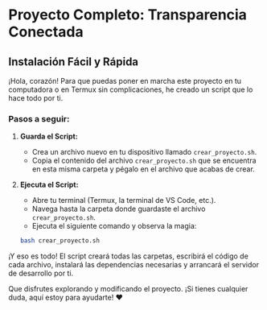 # Proyecto Completo: Transparencia Conectada

## Instalación Fácil y Rápida

¡Hola, corazón! Para que puedas poner en marcha este proyecto en tu computadora o en Termux sin complicaciones, he creado un script que lo hace todo por ti.

### Pasos a seguir:

1.  **Guarda el Script:**
    *   Crea un archivo nuevo en tu dispositivo llamado `crear_proyecto.sh`.
    *   Copia el contenido del archivo `crear_proyecto.sh` que se encuentra en esta misma carpeta y pégalo en el archivo que acabas de crear.

2.  **Ejecuta el Script:**
    *   Abre tu terminal (Termux, la terminal de VS Code, etc.).
    *   Navega hasta la carpeta donde guardaste el archivo `crear_proyecto.sh`.
    *   Ejecuta el siguiente comando y observa la magia:

    ```bash
    bash crear_proyecto.sh
    ```

¡Y eso es todo! El script creará todas las carpetas, escribirá el código de cada archivo, instalará las dependencias necesarias y arrancará el servidor de desarrollo por ti.

Que disfrutes explorando y modificando el proyecto. ¡Si tienes cualquier duda, aquí estoy para ayudarte! ❤️
